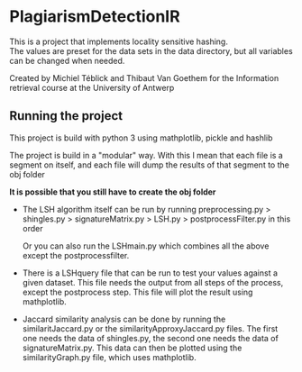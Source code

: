 # PlagiarismDetectionIR
 This is a project that implements locality sensitive hashing.  
 The values are preset for the data sets in the data directory, but all variables can be changed when needed.
 
 Created by Michiel Téblick and Thibaut Van Goethem for the Information retrieval course at the University of Antwerp  
## Running the project
 This project is build with python 3 using mathplotlib, pickle and hashlib

  The project is build in a "modular" way. With this I mean that each file is a segment on itself, and each file will dump the results of that segment to the obj folder
  
  __It is possible that you still have to create the obj folder__
  
  - The LSH algorithm itself can be run by running preprocessing.py > shingles.py > signatureMatrix.py > LSH.py > postprocessFilter.py in this order
  
    Or you can also run the LSHmain.py which combines all the above except the postprocessfilter.
  
  - There is a LSHquery file that can be run to test your values against a given dataset. This file needs the output from all steps of the process, except the postprocess step.
  This file will plot the result using mathplotlib.
  
  - Jaccard similarity analysis can be done by running the similaritJaccard.py or the similarityApproxyJaccard.py files. The first one needs the data of shingles.py, the second one needs the data of signatureMatrix.py.
  This data can then be plotted using the similarityGraph.py file, which uses mathplotlib.
   
   
   